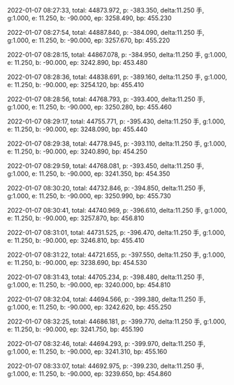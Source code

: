 2022-01-07 08:27:33, total: 44873.972, p: -383.350, delta:11.250 手, g:1.000, e: 11.250, b: -90.000, ep: 3258.490, bp: 455.230

2022-01-07 08:27:54, total: 44887.840, p: -384.090, delta:11.250 手, g:1.000, e: 11.250, b: -90.000, ep: 3257.670, bp: 455.220

2022-01-07 08:28:15, total: 44867.078, p: -384.950, delta:11.250 手, g:1.000, e: 11.250, b: -90.000, ep: 3242.890, bp: 453.480

2022-01-07 08:28:36, total: 44838.691, p: -389.160, delta:11.250 手, g:1.000, e: 11.250, b: -90.000, ep: 3254.120, bp: 455.410

2022-01-07 08:28:56, total: 44768.793, p: -393.400, delta:11.250 手, g:1.000, e: 11.250, b: -90.000, ep: 3250.280, bp: 455.460

2022-01-07 08:29:17, total: 44755.771, p: -395.430, delta:11.250 手, g:1.000, e: 11.250, b: -90.000, ep: 3248.090, bp: 455.440

2022-01-07 08:29:38, total: 44778.945, p: -393.110, delta:11.250 手, g:1.000, e: 11.250, b: -90.000, ep: 3240.890, bp: 454.250

2022-01-07 08:29:59, total: 44768.081, p: -393.450, delta:11.250 手, g:1.000, e: 11.250, b: -90.000, ep: 3241.350, bp: 454.350

2022-01-07 08:30:20, total: 44732.846, p: -394.850, delta:11.250 手, g:1.000, e: 11.250, b: -90.000, ep: 3250.990, bp: 455.730

2022-01-07 08:30:41, total: 44740.969, p: -396.610, delta:11.250 手, g:1.000, e: 11.250, b: -90.000, ep: 3257.870, bp: 456.810

2022-01-07 08:31:01, total: 44731.525, p: -396.470, delta:11.250 手, g:1.000, e: 11.250, b: -90.000, ep: 3246.810, bp: 455.410

2022-01-07 08:31:22, total: 44721.655, p: -397.550, delta:11.250 手, g:1.000, e: 11.250, b: -90.000, ep: 3238.690, bp: 454.530

2022-01-07 08:31:43, total: 44705.234, p: -398.480, delta:11.250 手, g:1.000, e: 11.250, b: -90.000, ep: 3240.000, bp: 454.810

2022-01-07 08:32:04, total: 44694.566, p: -399.380, delta:11.250 手, g:1.000, e: 11.250, b: -90.000, ep: 3242.620, bp: 455.250

2022-01-07 08:32:25, total: 44686.181, p: -399.770, delta:11.250 手, g:1.000, e: 11.250, b: -90.000, ep: 3241.750, bp: 455.190

2022-01-07 08:32:46, total: 44694.293, p: -399.970, delta:11.250 手, g:1.000, e: 11.250, b: -90.000, ep: 3241.310, bp: 455.160

2022-01-07 08:33:07, total: 44692.975, p: -399.230, delta:11.250 手, g:1.000, e: 11.250, b: -90.000, ep: 3239.650, bp: 454.860